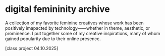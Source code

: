 # digital femininity archive

A collection of my favorite feminine creatives whose work has been positively imapacted by technology——whether in theme, aesthetic, or prominence. I put together some of my creative inspirations, many of whom gained popularity due to their online presence.  

[class project 04.10.2025]
